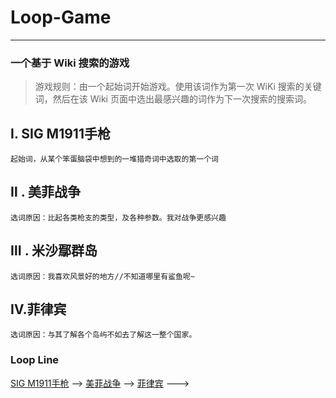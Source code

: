 # Loop-Game
----

### 一个基于 Wiki 搜索的游戏

> 游戏规则：由一个起始词开始游戏。使用该词作为第一次 WiKi 搜索的关键词，然后在该 Wiki 页面中选出最感兴趣的词作为下一次搜索的搜索词。

## Ⅰ. SIG M1911手枪

```
起始词，从某个笨蛋脑袋中想到的一堆猎奇词中选取的第一个词
```

## Ⅱ . 美菲战争

```
选词原因：比起各类枪支的类型，及各种参数。我对战争更感兴趣
```

## Ⅲ . 米沙鄢群岛

```
选词原因：我喜欢风景好的地方//不知道哪里有鲨鱼呢~
```

## Ⅳ.菲律宾

```
选词原因：与其了解各个岛屿不如去了解这一整个国家。
```



### Loop Line

[SIG M1911手枪](https://zh.wikipedia.org/wiki/SIG_M1911%E6%89%8B%E6%A7%8D)  —>  [美菲战争](https://zh.wikipedia.org/wiki/%E7%BE%8E%E8%8F%B2%E6%88%98%E4%BA%89)  ——> [菲律宾]( https://zh.wikipedia.org/wiki/%E8%8F%B2%E5%BE%8B%E8%B3%93) ———>